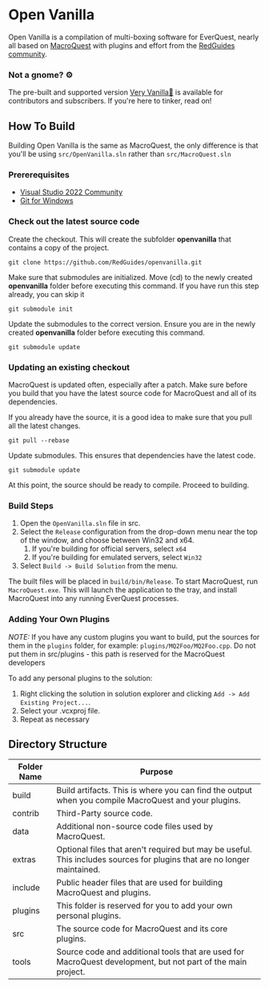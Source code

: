 # Open Vanilla

Open Vanilla is a compilation of multi-boxing software for EverQuest, nearly all based on [MacroQuest](https://github.com/macroquest/macroquest) with plugins and effort from the [RedGuides community](https://www.redguides.com). 

### Not a gnome? ⚙️
The pre-built and supported version [Very Vanilla🍦](https://www.redguides.com/community/resources/redguides-launcher.1255/) is available for contributors and subscribers. If you're here to tinker, read on!

## How To Build

Building Open Vanilla is the same as MacroQuest, the only difference is that you'll be using `src/OpenVanilla.sln` rather than `src/MacroQuest.sln`

### Prererequisites

* [Visual Studio 2022 Community](https://visualstudio.microsoft.com/downloads/)
* [Git for Windows](https://git-scm.com/)

### Check out the latest source code

Create the checkout. This will create the subfolder **openvanilla** that contains a copy of the project.

```
git clone https://github.com/RedGuides/openvanilla.git
```

Make sure that submodules are initialized. Move (cd) to the newly created **openvanilla** folder before executing this command.  If you have run this step already, you can skip it
```
git submodule init
```

Update the submodules to the correct version. Ensure you are in the newly created **openvanilla** folder before executing this command.
```
git submodule update
```

### Updating an existing checkout

MacroQuest is updated often, especially after a patch. Make sure before you build that you have the latest source code for MacroQuest and all of its dependencies.

If you already have the source, it is a good idea to make sure that you pull all the latest changes.
```
git pull --rebase
```

Update submodules. This ensures that dependencies have the latest code.
```
git submodule update
```

At this point, the source should be ready to compile. Proceed to building.

### Build Steps

1. Open the `OpenVanilla.sln` file in src.
2. Select the `Release` configuration from the drop-down menu near the top of the window, and choose between Win32 and x64.
   1. If you're building for official servers, select `x64`
   2. If you're building for emulated servers, select ``Win32``
3. Select `Build -> Build Solution` from the menu.

The built files will be placed in `build/bin/Release`. To start MacroQuest, run `MacroQuest.exe`. This will launch the application to the tray, and install MacroQuest into any running EverQuest processes.

### Adding Your Own Plugins

_NOTE:_ If you have any custom plugins you want to build, put the sources for them in the `plugins` folder, for example:
`plugins/MQ2Foo/MQ2Foo.cpp`. Do not put them in src/plugins - this path is reserved for the MacroQuest developers

To add any personal plugins to the solution:
1. Right clicking the solution in solution explorer and clicking `Add -> Add Existing Project...`.
1. Select your .vcxproj file.
1. Repeat as necessary

## Directory Structure

Folder Name | Purpose
------------|-------------
build       | Build artifacts. This is where you can find the output when you compile MacroQuest and your plugins.
contrib     | Third-Party source code.
data        | Additional non-source code files used by MacroQuest.
extras      | Optional files that aren't required but may be useful. This includes sources for plugins that are no longer maintained.
include     | Public header files that are used for building MacroQuest and plugins.
plugins     | This folder is reserved for you to add your own personal plugins.
src         | The source code for MacroQuest and its core plugins.
tools       | Source code and additional tools that are used for MacroQuest development, but not part of the main project.
